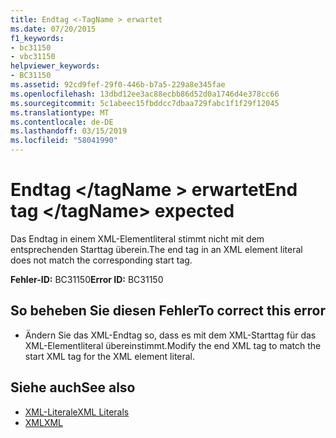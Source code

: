 ```yaml
---
title: Endtag <-TagName > erwartet
ms.date: 07/20/2015
f1_keywords:
- bc31150
- vbc31150
helpviewer_keywords:
- BC31150
ms.assetid: 92cd9fef-29f0-446b-b7a5-229a8e345fae
ms.openlocfilehash: 13dbd12ee3ac88ecbb86d52d0a1746d4e378cc66
ms.sourcegitcommit: 5c1abeec15fbddcc7dbaa729fabc1f1f29f12045
ms.translationtype: MT
ms.contentlocale: de-DE
ms.lasthandoff: 03/15/2019
ms.locfileid: "58041990"
---
```

# <a name="end-tag-tagname-expected"></a><span data-ttu-id="85cae-102">Endtag \</tagName > erwartet</span><span class="sxs-lookup"><span data-stu-id="85cae-102">End tag \</tagName> expected</span></span>
<span data-ttu-id="85cae-103">Das Endtag in einem XML-Elementliteral stimmt nicht mit dem entsprechenden Starttag überein.</span><span class="sxs-lookup"><span data-stu-id="85cae-103">The end tag in an XML element literal does not match the corresponding start tag.</span></span>  
  
 <span data-ttu-id="85cae-104">**Fehler-ID:** BC31150</span><span class="sxs-lookup"><span data-stu-id="85cae-104">**Error ID:** BC31150</span></span>  
  
## <a name="to-correct-this-error"></a><span data-ttu-id="85cae-105">So beheben Sie diesen Fehler</span><span class="sxs-lookup"><span data-stu-id="85cae-105">To correct this error</span></span>  
  
-   <span data-ttu-id="85cae-106">Ändern Sie das XML-Endtag so, dass es mit dem XML-Starttag für das XML-Elementliteral übereinstimmt.</span><span class="sxs-lookup"><span data-stu-id="85cae-106">Modify the end XML tag to match the start XML tag for the XML element literal.</span></span>  
  
## <a name="see-also"></a><span data-ttu-id="85cae-107">Siehe auch</span><span class="sxs-lookup"><span data-stu-id="85cae-107">See also</span></span>

- [<span data-ttu-id="85cae-108">XML-Literale</span><span class="sxs-lookup"><span data-stu-id="85cae-108">XML Literals</span></span>](../../visual-basic/language-reference/xml-literals/index.md)
- [<span data-ttu-id="85cae-109">XML</span><span class="sxs-lookup"><span data-stu-id="85cae-109">XML</span></span>](../../visual-basic/programming-guide/language-features/xml/index.md)
